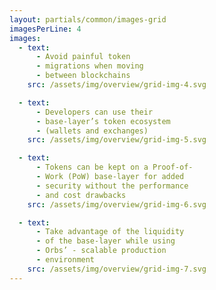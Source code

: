 ```yaml
---
layout: partials/common/images-grid
imagesPerLine: 4
images:
  - text:
      - Avoid painful token
      - migrations when moving
      - between blockchains
    src: /assets/img/overview/grid-img-4.svg

  - text:
      - Developers can use their
      - base-layer’s token ecosystem
      - (wallets and exchanges)
    src: /assets/img/overview/grid-img-5.svg

  - text:
      - Tokens can be kept on a Proof-of-
      - Work (PoW) base-layer for added
      - security without the performance
      - and cost drawbacks
    src: /assets/img/overview/grid-img-6.svg

  - text:
      - Take advantage of the liquidity
      - of the base-layer while using
      - Orbs’ - scalable production
      - environment
    src: /assets/img/overview/grid-img-7.svg
---
```

